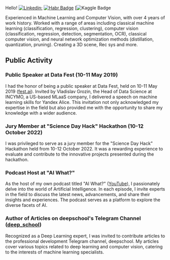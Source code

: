 Hello!
[![Linkedin: ](https://img.shields.io/badge/-ILIA-47CCCC?style=flat-square&logo=Linkedin&logoColor=white&link=https://www.linkedin.com/in/ilia-bakalets/)](https://www.linkedin.com/in/ilia-bakalets/)
[![Habr Badge](https://img.shields.io/badge/-Ilya12c-47CCCC?style=flat&logo=habr&logoColor=white&link=https://habr.com/ru/users/Ilya12c/)](https://habr.com/ru/users/Ilya12c/)
[![Kaggle Badge](https://www.kaggle.com/techguardian)

Experienced in Machine Learning and Computer Vision, with over 4 years of work history. Worked with a range of areas including classical machine learning (classification, regression, clustering), computer vision (classification, regression, detection, segmentation, OCR), classical computer vision, and neural network optimization methods (distillation, quantization, pruning). Creating a 3D scene, Rec sys and more.

## Public Activity

### Public Speaker at Data Fest (10-11 May 2019)
I had the honor of being a public speaker at Data Fest, held on 10-11 May 2019 ([fest.ai](https://fest.ai)). Invited by Vladislav Grozin, the Head of Data Science at INCYMO, a US-based MLaaS company, I delivered a speech on machine learning skills for Yandex Alice. This invitation not only acknowledged my expertise in the field but also provided me with the opportunity to share my knowledge with a wider audience.

### Jury Member at "Science Day Hack" Hackathon (10-12 October 2022)
I was privileged to serve as a jury member for the "Science Day Hack" Hackathon held from 10-12 October 2022. It was a rewarding experience to evaluate and contribute to the innovative projects presented during the hackathon.

### Podcast Host at "AI What?"
As the host of my own podcast titled "AI What?" ([YouTube](https://www.youtube.com/@ai_what/)), I passionately delve into the world of Artificial Intelligence. In each episode, I invite experts in the field to discuss the latest news, advancements, and share their insights and experiences. The podcast serves as a platform to explore the diverse facets of AI.

### Author of Articles on deepschool's Telegram Channel ([deep_school](https://t.me/deep_school))
Recognized as a Deep Learning expert, I was invited to contribute articles to the professional development Telegram channel, deepschool. My articles cover various topics related to deep learning and computer vision, catering to the interests of machine learning specialists.
